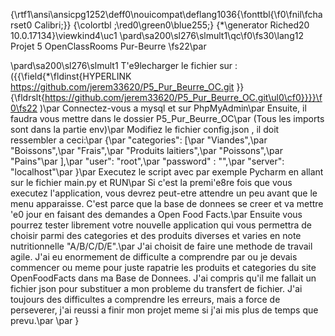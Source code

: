 {\rtf1\ansi\ansicpg1252\deff0\nouicompat\deflang1036{\fonttbl{\f0\fnil\fcharset0 Calibri;}}
{\colortbl ;\red0\green0\blue255;}
{\*\generator Riched20 10.0.17134}\viewkind4\uc1 
\pard\sa200\sl276\slmult1\qc\f0\fs30\lang12 Projet 5 OpenClassRooms Pur-Beurre \fs22\par

\pard\sa200\sl276\slmult1 T\'e9lecharger le fichier sur : ({{\field{\*\fldinst{HYPERLINK https://github.com/jerem33620/P5_Pur_Beurre_OC.git }}{\fldrslt{https://github.com/jerem33620/P5_Pur_Beurre_OC.git\ul0\cf0}}}}\f0\fs22 )\par
Connectez-vous a mysql et sur PhpMyAdmin\par
Ensuite, il faudra vous mettre dans le dossier P5_Pur_Beurre_OC\par
(Tous les imports sont dans la partie env)\par
Modifiez le fichier config.json , il doit ressembler a ceci:\par
\{\par
    "categories": [\par
        "Viandes",\par
        "Boissons",\par
        "Frais",\par
        "Produits laitiers",\par
        "Poissons",\par
        "Pains"\par
    ],\par
    "user": "root",\par
    "password" : "",\par
    "server": "localhost"\par
\}\par
Executez le script avec par exemple Pycharm en allant sur le fichier main.py et RUN\par
Si c'est la premi\'e8re fois que vous executez l'application, vous devrez peut-etre attendre un peu avant que le menu apparaisse. C'est parce que la base de donnees se creer et va mettre \'e0 jour en faisant des demandes a Open Food Facts.\par
Ensuite vous pourrez tester librement votre nouvelle application qui vous permettra de choisir parmi des categories et des produits diverses et varies en note nutritionnelle "A/B/C/D/E".\par
J'ai choisit de faire une methode de travail agile. J'ai eu enormement de difficulte a comprendre par ou je devais commencer ou meme pour juste rapatrie les produits et categories du site OpenFoodFacts dans ma Base de Donnees. J'ai compris qu'il me fallait un fichier json pour substituer a mon probleme du transfert de fichier. J'ai toujours des difficultes a comprendre les erreurs, mais a force de perseverer, j'ai reussi a finir mon projet meme si j'ai mis plus de temps que prevu.\par
\par
}
 